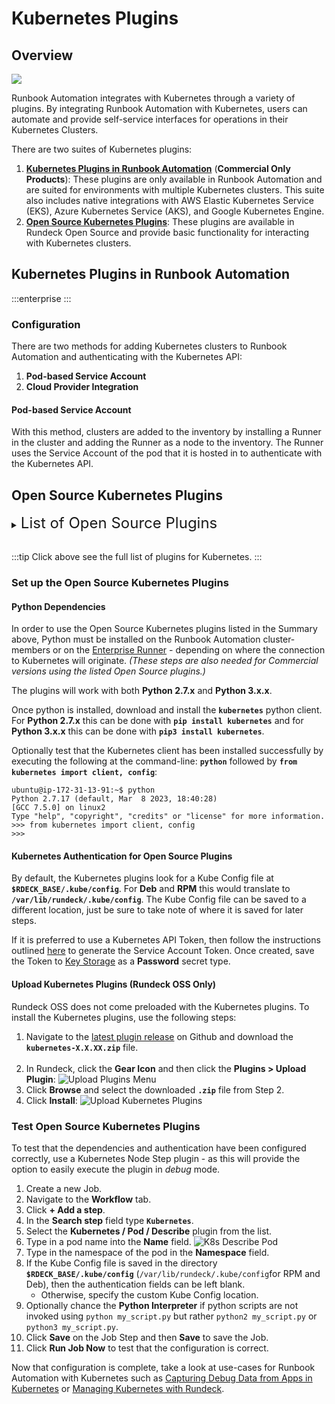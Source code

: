 # Kubernetes Plugins

## Overview

![](/assets/img/kubernetes-icon.png)

Runbook Automation integrates with Kubernetes through a variety of plugins. By integrating Runbook Automation with Kubernetes, users can automate and provide self-service interfaces for operations in their Kubernetes Clusters.

There are two suites of Kubernetes plugins:

1. [**Kubernetes Plugins in Runbook Automation**](#kubernetes-plugins-in-runbook-automation) (**Commercial Only Products**): These plugins are only available in Runbook Automation and are suited for environments with multiple Kubernetes clusters. This suite also includes native integrations with AWS Elastic Kubernetes Service (EKS), Azure Kubernetes Service (AKS), and Google Kubernetes Engine.
2. [**Open Source Kubernetes Plugins**](#open-source-kubernetes-plugins): These plugins are available in Rundeck Open Source and provide basic functionality for interacting with Kubernetes clusters.

## Kubernetes Plugins in Runbook Automation

:::enterprise
:::

### Configuration
There are two methods for adding Kubernetes clusters to Runbook Automation and authenticating with the Kubernetes API:

1. **Pod-based Service Account**
2. **Cloud Provider Integration**

#### Pod-based Service Account

With this method, clusters are added to the inventory by installing a Runner in the cluster and adding the Runner as a node to the inventory. The Runner uses the Service Account of the pod that it is hosted in to authenticate with the Kubernetes API.




## Open Source Kubernetes Plugins
<details><summary> <font size="5">List of Open Source Plugins</font>
</summary>

**Available in Rundeck Open Source**

|Plugin Name| Plugin Type| Description|
|:---------------------------------------------------------|:---------------------------------------------------------:|:---------------------------------------------------------|
|[**Create Deployment**](/manual/jobs/job-plugins/node-steps/kubernetes-deployment-plugins.md#kubernetes-deployment-create)|Node Step|Create a new deployment.|
|[**Delete Deployment**](/manual/jobs/job-plugins/node-steps/kubernetes-deployment-plugins.md#kubernetes-deployment-delete)|Node Step|Delete an existing deployment.|
|[**Deployment Status**](/manual/jobs/job-plugins/node-steps/kubernetes-deployment-plugins.md#kubernetes-deployment-status)|Node Step|Get the status of an existing deployment.|
|[**Update Deployment**](/manual/jobs/job-plugins/node-steps/kubernetes-deployment-plugins.md#kubernetes-deployment-update)|Node Step|Update an existing deployment.|
|[**Waitfor Deployment**](/manual/jobs/job-plugins/node-steps/kubernetes-deployment-plugins.md#kubernetes-deployment-waitfor)|Node Step|Pause workflow until deployment is complete.|
|[**Create Job**](/manual/jobs/job-plugins/node-steps/kubernetes-job-plugins.md#kubernetes-job-create)|Node Step|Create a new Kubernetes job.|
|[**Delete Job**](/manual/jobs/job-plugins/node-steps/kubernetes-job-plugins.md#kubernetes-job-delete)|Node Step|Delete an existing Kubernetes job.|
|[**Re-run Job**](/manual/jobs/job-plugins/node-steps/kubernetes-job-plugins.md#kubernetes-job-re-run)|Node Step|Re-runs an existing Kubernetes job.|
|[**Waitfor Job**](/manual/jobs/job-plugins/node-steps/kubernetes-job-plugins.md#kubernetes-job-waitfor)|Node Step|Pause workflow until Kubernetes job is complete.|
|[**Create Service**](/manual/jobs/job-plugins/node-steps/kubernetes-service-plugins.md#kubernetes-service-create)|Node Step|Create a new Kubernetes service.|
|[**Update Service**](/manual/jobs/job-plugins/node-steps/kubernetes-service-plugins.md#kubernetes-service-update)|Node Step|Update an existing Kubernetes service.|
|[**Delete Service**](/manual/jobs/job-plugins/node-steps/kubernetes-service-plugins.md#kubernetes-service-delete)|Node Step|Delete an existing Kubernetes service.|
|[**Pods Node Source**](/manual/projects/resource-model-sources/kubernetes.md)|Resource Model|Populates node inventory with Kubernetes pods.|
|[**Create Pod**](/manual/jobs/job-plugins/node-steps/kubernetes-pod-plugins.md#kubernetes-pod-create)|Node Step|Create a new Kubernetes pod.|
|[**Delete Pod**](/manual/jobs/job-plugins/node-steps/kubernetes-pod-plugins.md#kubernetes-pod-delete)|Node Step|Delete an existing Kubernetes pod.|
|[**Describe Pod**](/manual/jobs/job-plugins/node-steps/kubernetes-pod-plugins.md#kubernetes-pod-describe)|Node Step|Describe a running Kubernetes pod.|
|[**Execute Command**](/manual/jobs/job-plugins/node-steps/kubernetes-pod-plugins.md#kubernetes-pod-execute-command)|Node Step|Execute a command inside a container in a running pod.|
|[**Execute Script**](/manual/jobs/job-plugins/node-steps/kubernetes-pod-plugins.md#kubernetes-pod-execute-script)|Node Step|Execute a script inside a container in a running pod.|
|[**Pod Logs**](/manual/jobs/job-plugins/node-steps/kubernetes-pod-plugins.md#kubernetes-pod-logs)|Node Step|View the logs of a running pod.|
|[**Waitfor Pod**](/manual/jobs/job-plugins/node-steps/kubernetes-pod-plugins.md#kubernetes-pod-waitfor)|Node Step|Pause workflow until pod is in "ready" state.|
|[**Debug Pod**](/manual/jobs/job-plugins/node-steps/kubernetes-debug-plugins.md#kubernetes-debug-ephemeral-container)|Node Step|Debug a running container inside an existing pod using an ephemeral container.|
|[**Waitfor StatefulSet**](/manual/jobs/job-plugins/node-steps/kubernetes-statefulset-plugins.md#kubernetes-statefulset-waitfor)|Node Step|Pause workflow until StatefulSet has been successfully deployed.|

**Plugins available only in Commercial products**
> Note: All Open Source plugins also included.

|Plugin Name| Plugin Type| Description|
|:---------------------------------------------------------|:---------------------------------------------------------:|:---------------------------------------------------------|
|[**Amazon EKS Node Source**](/manual/projects/resource-model-sources/aws-eks.md)|Node Source|Imports Amazon Web Services EKS Clusters as Nodes.|
|[**Azure AKS Node Source**](/manual/projects/resource-model-sources/azure-aks.md)|Node Source|Imports Azure AKS Clusters as Nodes.|
|[**Google Cloud GKE Node Source**](/manual/projects/resource-model-sources/gcp-gke.md)|Node Source|Imports Google Cloud GKE Clusters as Nodes.|
|[**Kubernetes Cluster Create Object**](/manual/jobs/job-plugins/node-steps/kubernetes-create-object)|Node Step|This plugin creates an object of a selected kind within a Kubernetes cluster.|
|[**Kubernetes Cluster Delete Object**](/manual/jobs/job-plugins/node-steps/kubernetes-delete-object)|Node Step|This plugin deletes an object of a selected kind within a Kubernetes cluster.|
|[**Kubernetes Cluster Describe Object**](/manual/jobs/job-plugins/node-steps/kubernetes-describe-object)|Node Step|This plugin describes an object of a selected kind within a Kubernetes cluster.|
|[**Kubernetes Cluster List Objects**](/manual/jobs/job-plugins/node-steps/kubernetes-list-objects)|Node Step|This plugin lists objects of a selected kind within a Kubernetes cluster.|
|[**Kubernetes Cluster Object Logs**](/manual/jobs/job-plugins/node-steps/kubernetes-object-logs)|This plugin allows you to view the logs of an object within a Kubernetes cluster.|
|[**Kubernetes Cluster Run Command**](/manual/jobs/job-plugins/node-steps/kubernetes-run-command)|Node Step|This plugin allows you to execute a command in a pod within a Kubernetes cluster.|
|[**Kubernetes Cluster Run Script**](/manual/jobs/job-plugins/node-steps/kubernetes-run-script)|Node Step|This plugin executes a script using a predefined container image within a Kubernetes cluster.|
|[**Kubernetes Cluster Update Object**](/manual/jobs/job-plugins/node-steps/kubernetes-update-object)|Node Step|This plugin updates a specified object of a selected kind within a Kubernetes cluster.|


</details>
<br>

:::tip
Click above see the full list of plugins for Kubernetes.
:::

### Set up the Open Source Kubernetes Plugins

#### Python Dependencies

In order to use the Open Source Kubernetes plugins listed in the Summary above, Python must be installed on the Runbook Automation cluster-members or on the [Enterprise Runner](/administration/runner/index.md) - depending on where the connection to Kubernetes will originate.  _(These steps are also needed for Commercial versions using the listed Open Source plugins.)_

The plugins will work with both **Python 2.7.x** and **Python 3.x.x**.

Once python is installed, download and install the **`kubernetes`** python client.  For **Python 2.7.x** this can be done with **`pip install kubernetes`** and for **Python 3.x.x** this can be done with **`pip3 install kubernetes`**.

Optionally test that the Kubernetes client has been installed successfully by executing the following at the command-line: **`python`** followed by **`from kubernetes import client, config`**:

```
ubuntu@ip-172-31-13-91:~$ python
Python 2.7.17 (default, Mar  8 2023, 18:40:28) 
[GCC 7.5.0] on linux2
Type "help", "copyright", "credits" or "license" for more information.
>>> from kubernetes import client, config
>>>
```

#### Kubernetes Authentication for Open Source Plugins

By default, the Kubernetes plugins look for a Kube Config file at **`$RDECK_BASE/.kube/config`**.  For **Deb** and **RPM** this would translate to **`/var/lib/rundeck/.kube/config`**.
The Kube Config file can be saved to a different location, just be sure to take note of where it is saved for later steps.

If it is preferred to use a Kubernetes API Token, then follow the instructions outlined [here](https://www.cncf.io/blog/2020/07/31/kubernetes-rbac-101-authentication/) to generate the Service Account Token.
Once created, save the Token to [Key Storage](/manual/system-configs.md#key-storage) as a **Password** secret type.

#### Upload Kubernetes Plugins (Rundeck OSS Only)

Rundeck OSS does not come preloaded with the Kubernetes plugins. To install the Kubernetes plugins, use the following steps:

1. Navigate to the [latest plugin release](https://github.com/rundeck-plugins/kubernetes/releases/latest) on Github and download the **`kubernetes-X.X.XX.zip`** file.<br><br>
2. In Rundeck, click the **Gear Icon** and then click the **Plugins > Upload Plugin**:
   ![Upload Plugins Menu](/assets/img/upload-plugins-menu.png)
3. Click **Browse** and select the downloaded **`.zip`** file from Step 2.
4. Click **Install**:
   ![Upload Kubernetes Plugins](/assets/img/upload-k8s-plugins.png)

### Test Open Source Kubernetes Plugins

To test that the dependencies and authentication have been configured correctly, use a Kubernetes Node Step plugin - as this will provide the option to easily
execute the plugin in _debug_ mode.

1. Create a new Job.
2. Navigate to the **Workflow** tab.
3. Click **+ Add a step**.
4. In the **Search step** field type **`Kubernetes`**.
5. Select the **Kubernetes / Pod / Describe** plugin from the list.
6. Type in a pod name into the **Name** field.
![K8s Describe Pod](/assets/img/k8s-describe-pod.png)
7. Type in the namespace of the pod in the **Namespace** field.
8. If the Kube Config file is saved in the directory **`$RDECK_BASE/.kube/config`** (`/var/lib/rundeck/.kube/config`for RPM and Deb), then the authentication fields can be left blank.
   * Otherwise, specify the custom Kube Config location.
9. Optionally chance the **Python Interpreter** if python scripts are not invoked using `python my_script.py` but rather `python2 my_script.py` or `python3 my_script.py`.
10. Click **Save** on the Job Step and then **Save** to save the Job.
11. Click **Run Job Now** to test that the configuration is correct.

Now that configuration is complete, take a look at use-cases for Runbook Automation with Kubernetes such as 
[Capturing Debug Data from Apps in Kubernetes](/learning/solutions/automated-diagnostics/examples/k8s-app-debug-capture) 
or [Managing Kubernetes with Rundeck](/learning/howto/how2kube.md#managing-kubernetes-with-rundeck).







